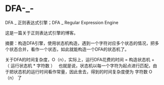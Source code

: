 # DFA-_-
DFA _ 正则表达式引擎；DFA _ Regular Expression Engine

这是一篇关于正则表达式引擎的博客。

摘要：构造DFA引擎，使用状态机构造，遇到一个字符对应多个状态的情况，把多个状态合并，看作一个状态，如此就能构造一个DFA的状态机了。

关于DFA的时间复杂度，O（n），实际上，运行DFA花费的时间 = 构造状态机 + （ 运行状态机 * 字符数 ）   也就是说，状态机以每一个字符为起点进行匹配，由于把状态机的运行时间看作常量，因此舍去，得到的时间复杂度便为 字符数 O（n） 了

